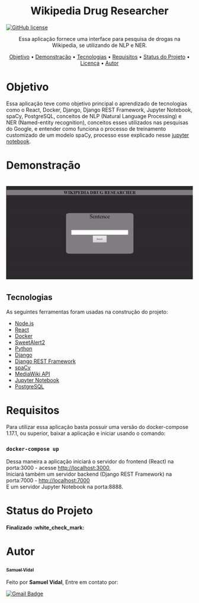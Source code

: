 <h1 align="center">Wikipedia Drug Researcher</h1>

[![GitHub license](https://img.shields.io/github/license/Samuelvidal99/book-finder-app?style=for-the-badge)](https://github.com/Samuelvidal99/ner-drugs-api/blob/main/LICENSE)

<p align="center">Essa aplicação fornece uma interface para pesquisa de drogas na Wikipedia, se utilizando de NLP e NER.</p>

<p align="center">
 <a href="#objetivo">Objetivo</a> •
 <a href="#demonstração">Demonstração</a> • 
 <a href="#tecnologias">Tecnologias</a> • 
 <a href="#requisitos">Requisitos</a> • 
 <a href="#status-do-projeto">Status do Projeto</a> • 
 <a href="https://github.com/Samuelvidal99/ner-drugs-api/blob/main/LICENSE">Licença</a> • 
 <a href="#autor">Autor</a>
</p>

<h1>Objetivo</h1>
<p1>Essa aplicação teve como objetivo principal o aprendizado de tecnologias como o React, Docker, Django, Django REST Framework, Jupyter Notebook, spaCy, PostgreSQL, conceitos de NLP (Natural Language Processing) e NER (Named-entity recognition), conceitos esses utilizados nas pesquisas do Google, e entender como funciona o processo de treinamento customizado de um modelo spaCy, processo esse explicado nesse <a href='https://github.com/Samuelvidal99/ner-drugs-api/blob/main/jupyter-notebooks/notebooks/ner-drugs-model.ipynb'>jupyter notebook</a>.</p1>

<h1>Demonstração</h1>

<h1 align='center'><img src='./assets/app-demo.gif'></img></h1>

## Tecnologias

As seguintes ferramentas foram usadas na construção do projeto:

- [Node.js](https://nodejs.org/en/)
- [React](https://pt-br.reactjs.org/)
- [Docker](https://www.docker.com/)
- [SweetAlert2](https://sweetalert2.github.io)
- [Python](https://www.python.org)
- [Django](https://www.djangoproject.com)
- [Django REST Framework](https://www.django-rest-framework.org)
- [spaCy](https://spacy.io)
- [MediaWiki API](https://en.wikipedia.org/w/api.php)
- [Jupyter Notebook](https://jupyter.org)
- [PostgreSQL](https://www.postgresql.org)

<h1>Requisitos</h1>
<p1>Para utilizar essa aplicação basta possuir uma versão do docker-compose 1.17.1, ou superior, baixar a aplicação e iniciar usando o comando: <br></p1>

### `docker-compose up`

<p1>Dessa maneira a aplicação iniciará o servidor do frontend (React) na porta:3000 - acesse </p1><a href='http://localhost:3000'>http://localhost:3000</a>,<br>
<p1>Iniciará também um servidor backend (Django REST Framework) na porta:7000 - <a href='http://localhost:3000'>http://localhost:7000</a></p1><br>
<p1>E um servidor Jupyter Notebook na porta:8888.</p1>

<h1>Status do Projeto</h1>
<h4>Finalizado :white_check_mark:</h4>

<h1>Autor</h1>
<a href="https://github.com/Samuelvidal99"><sub><b>Samuel Vidal</b></sub></a><br><br>
Feito por <b>Samuel Vidal</b>, Entre em contato por: 

[![Gmail Badge](https://img.shields.io/badge/-samuelvsantos2018@gmail.com-c14438?style=flat-square&logo=Gmail&logoColor=white&link=mailto:samuelvsantos2018@gmail.com)](mailto:samuelvsantos2018@gmail.com)



